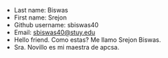 * Last name: Biswas
* First name: Srejon
* Github username: sbiswas40
* Email: sbiswas40@stuy.edu
* Hello friend. Como estas? Me llamo Srejon Biswas. 
* Sra. Novillo es mi maestra de apcsa.
